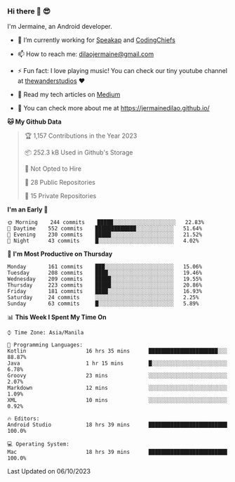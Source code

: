 ### Hi there 👋 😎
I'm Jermaine, an Android developer.

- 🔭 I’m currently working for [Speakap](https://www.speakap.com/) and [CodingChiefs](https://codingchiefs.com/en/)

- 📫 How to reach me: dilaojermaine@gmail.com

- ⚡ Fun fact: I love playing music! You can check our tiny youtube channel at [thewanderstudios](https://www.youtube.com/thewanderstudios) ♥️

- 📖 Read my tech articles on [Medium](https://jermainedilao.medium.com/)

- 👀 You can check more about me at https://jermainedilao.github.io/

<!--
**jermainedilao/jermainedilao** is a ✨ _special_ ✨ repository because its `README.md` (this file) appears on your GitHub profile.

Here are some ideas to get you started:

- 🔭 I’m currently working on ...
- 🌱 I’m currently learning ...
- 👯 I’m looking to collaborate on ...
- 🤔 I’m looking for help with ...
- 💬 Ask me about ...
- 📫 How to reach me: ...
- 😄 Pronouns: ...
- ⚡ Fun fact: ...
-->

<!--START_SECTION:waka-->
**🐱 My Github Data** 

> 🏆 1,157 Contributions in the Year 2023
 > 
> 📦 252.3 kB Used in Github's Storage 
 > 
> 🚫 Not Opted to Hire
 > 
> 📜 28 Public Repositories 
 > 
> 🔑 15 Private Repositories  
 > 
**I'm an Early 🐤** 

```text
🌞 Morning    244 commits    █████░░░░░░░░░░░░░░░░░░░░   22.83% 
🌆 Daytime    552 commits    █████████████░░░░░░░░░░░░   51.64% 
🌃 Evening    230 commits    █████░░░░░░░░░░░░░░░░░░░░   21.52% 
🌙 Night      43 commits     █░░░░░░░░░░░░░░░░░░░░░░░░   4.02%

```
📅 **I'm Most Productive on Thursday** 

```text
Monday       161 commits    ███░░░░░░░░░░░░░░░░░░░░░░   15.06% 
Tuesday      208 commits    ████░░░░░░░░░░░░░░░░░░░░░   19.46% 
Wednesday    209 commits    █████░░░░░░░░░░░░░░░░░░░░   19.55% 
Thursday     223 commits    █████░░░░░░░░░░░░░░░░░░░░   20.86% 
Friday       181 commits    ████░░░░░░░░░░░░░░░░░░░░░   16.93% 
Saturday     24 commits     ░░░░░░░░░░░░░░░░░░░░░░░░░   2.25% 
Sunday       63 commits     █░░░░░░░░░░░░░░░░░░░░░░░░   5.89%

```


📊 **This Week I Spent My Time On** 

```text
⌚︎ Time Zone: Asia/Manila

💬 Programming Languages: 
Kotlin                   16 hrs 35 mins      ██████████████████████░░░   88.87% 
Java                     1 hr 15 mins        █░░░░░░░░░░░░░░░░░░░░░░░░   6.78% 
Groovy                   23 mins             ░░░░░░░░░░░░░░░░░░░░░░░░░   2.07% 
Markdown                 12 mins             ░░░░░░░░░░░░░░░░░░░░░░░░░   1.09% 
XML                      10 mins             ░░░░░░░░░░░░░░░░░░░░░░░░░   0.92%

🔥 Editors: 
Android Studio           18 hrs 39 mins      █████████████████████████   100.0%

💻 Operating System: 
Mac                      18 hrs 39 mins      █████████████████████████   100.0%

```


 Last Updated on 06/10/2023
<!--END_SECTION:waka-->

